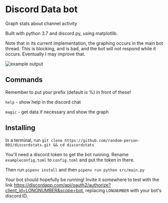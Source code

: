 # Discord Data bot
Graph stats about channel activity

Built with python 3.7 and discord.py, using matplotlib.

Note that in its current implementation, the graphing occurs in the main bot thread.  This is blocking, and is bad, and the bot will not respond while it occurs.  Eventually I may improve that.

![example output](https://i.imgur.com/6xwWrom.png)

## Commands
Remember to put your prefix (default is %) in front of these!

`help` - show help in the discord chat

`magic` - get data if necessary and show the graph


## Installing
In a terminal, run `git clone https://github.com/random-person-001/discordstats.git && cd discordstats`

You'll need a discord token to get the bot running. Rename `exampleconfig.toml` to `config.toml` and put the token in there.

Then run
`pipenv install` and then `pipenv run python src/main.py`

Your bot should hopefully be running!  Invite it somewhere to test with the link https://discordapp.com/api/oauth2/authorize?client_id=LONGNUMBER&scope=bot, replacing `LONGNUMBER` with your bot's discord ID.